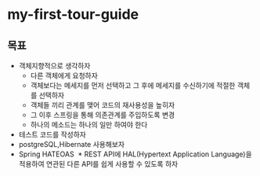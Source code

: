 # my-first-tour-guide

## 목표
* 객체지향적으로 생각하자
  * 다른 객체에게 요청하자
  * 객체보다는 메세지를 먼저 선택하고 그 후에 메세지를 수신하기에 적절한 객체를 선택하자
  * 객체들 끼리 관계를 맺어 코드의 재사용성을 높히자
  * 그 이후 스프링을 통해 의존관계를 주입하도록 변경
  * 하나의 메소드는 하나의 일만 하여야 한다 
* 테스트 코드를 작성하자
* postgreSQL,Hibernate 사용해보자  
* Spring HATEOAS 
  * REST API에 HAL(Hypertext Application Language)을 적용하여 연관된 다른 API를 쉽게 사용할 수 있도록 하자
